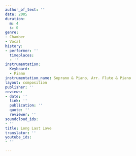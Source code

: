 ```yaml
---
author_of_text: ''
date: 2005
duration:
  m: 4
  s: 0
genre:
- Chamber
- Vocal
history:
- performer: ''
  timeplaces:
  - ''
instrumentation:
  Keyboard:
  - Piano
instrumentation_name: Soprano & Piano, Arr. Flute & Piano
layout: composition
publisher: ''
reviews:
- date: ''
  link: ''
  publication: ''
  quote: ''
  reviewer: ''
soundcloud_ids:
- ''
title: Long Last Love
translator: ''
youtube_ids:
- ''

---
```

